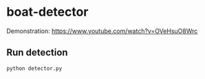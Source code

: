 # boat-detector

Demonstration: https://www.youtube.com/watch?v=OVeHsuO8Wrc

## Run detection
`python detector.py
`